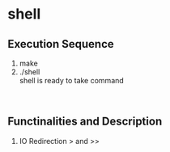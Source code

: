 # shell

## Execution Sequence
1. make
2. ./shell </br>
shell is ready to take command

</br>

## Functinalities and Description
1. IO Redirection > and >>
